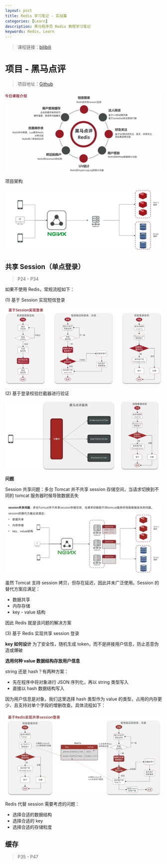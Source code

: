 ```yaml
---
layout: post
title: Redis 学习笔记 - 实战篇
categories: [Learn]
description: 黑马程序员 Redis 教程学习笔记
keywords: Redis, Learn
---
```


> 课程链接：[bilibili](https://www.bilibili.com/video/BV1cr4y1671t?)

# 项目 - 黑马点评

> 项目地址：[Github](https://github.com/226wyj/redis-learn/tree/main/hm-dianping)

![](/images/blog/redis/action/intro.png)

项目架构

![](/images/blog/redis/action/architecture.png)

## 共享 Session（单点登录）

> P24 - P34

如果不使用 Redis，常规流程如下：

(1) 基于 Session 实现短信登录

![](/images/blog/redis/action/session-login-workflow.png)

(2) 基于登录校验拦截器进行验证

![](/images/blog/redis/action/interceptor.png)

**问题**

Session 共享问题：多台 Tomcat 并不共享 session 存储空间，当请求切换到不同的 tomcat 服务器时候导致数据丢失

![](/images/blog/redis/action/session-share-issue.png)

虽然 Tomcat 支持 session 拷贝，但存在延迟，因此并未广泛使用。Session 的替代方案应满足：

- 数据共享
- 内存存储
- key - value 结构

因此 Redis 就是该问题的解决方案

(3) 基于 Redis 实现共享 session 登录

**key 如何设计**
为了安全性，随机生成 token，而不是拼接用户信息，防止恶意伪造或爆破

**选用何种 value 数据结构存放用户信息**

string 还是 hash？有两种方案：

- 先在程序中将对象进行 JSON 序列化，再以 string 类型写入
- 直接以 hash 数据结构写入

因为用户信息是对象，我们这里选择 hash 类型作为 value 的类型，占用的内存更少、且支持对单个字段的增删改查。具体流程如下：

![](/images/blog/redis/action/redis-login-workflow.png)

Redis 代替 session 需要考虑的问题：

- 选择合适的数据结构
- 选择合适的 key
- 选择合适的存储粒度

## 缓存

> P35 - P47
